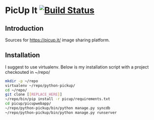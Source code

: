 PicUp It [![Build Status](https://drone.io/github.com/PicUpIt/picup-it/status.png)](https://drone.io/github.com/PicUpIt/picup-it/latest)
========

Introduction
------------
Sources for https://picup.it/ image sharing platform.

Installation
------------

I suggest to use virtualenv. Below is my installation script with a project
checkouted in ~/repo/


```bash
mkdir -p ~/repo
virtualenv ~/repo/python-pickup/
cd ~/repo/
git clone [[REPLACE_HERE]]
~/repo/bin/pip install -r picup/requirements.txt
cd picup/picupwebapp/
~/repo/python-pickup/bin/python manage.py syncdb
~/repo/python-pickup/bin/python manage.py runserver
```

